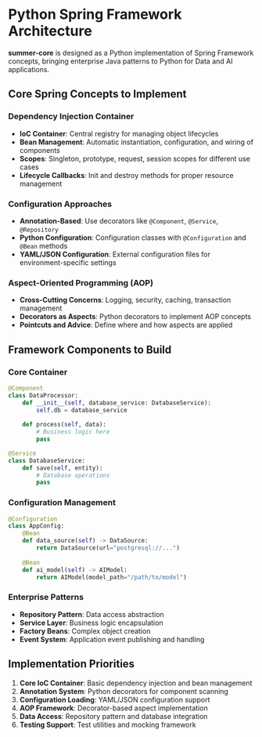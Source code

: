 # Python Spring Framework Architecture

**summer-core** is designed as a Python implementation of Spring Framework concepts, bringing enterprise Java patterns to Python for Data and AI applications.

## Core Spring Concepts to Implement

### Dependency Injection Container
- **IoC Container**: Central registry for managing object lifecycles
- **Bean Management**: Automatic instantiation, configuration, and wiring of components
- **Scopes**: Singleton, prototype, request, session scopes for different use cases
- **Lifecycle Callbacks**: Init and destroy methods for proper resource management

### Configuration Approaches
- **Annotation-Based**: Use decorators like `@Component`, `@Service`, `@Repository`
- **Python Configuration**: Configuration classes with `@Configuration` and `@Bean` methods
- **YAML/JSON Configuration**: External configuration files for environment-specific settings

### Aspect-Oriented Programming (AOP)
- **Cross-Cutting Concerns**: Logging, security, caching, transaction management
- **Decorators as Aspects**: Python decorators to implement AOP concepts
- **Pointcuts and Advice**: Define where and how aspects are applied

## Framework Components to Build

### Core Container
```python
@Component
class DataProcessor:
    def __init__(self, database_service: DatabaseService):
        self.db = database_service
    
    def process(self, data):
        # Business logic here
        pass

@Service  
class DatabaseService:
    def save(self, entity):
        # Database operations
        pass
```

### Configuration Management
```python
@Configuration
class AppConfig:
    @Bean
    def data_source(self) -> DataSource:
        return DataSource(url="postgresql://...")
    
    @Bean  
    def ai_model(self) -> AIModel:
        return AIModel(model_path="/path/to/model")
```

### Enterprise Patterns
- **Repository Pattern**: Data access abstraction
- **Service Layer**: Business logic encapsulation  
- **Factory Beans**: Complex object creation
- **Event System**: Application event publishing and handling

## Implementation Priorities

1. **Core IoC Container**: Basic dependency injection and bean management
2. **Annotation System**: Python decorators for component scanning
3. **Configuration Loading**: YAML/JSON configuration support
4. **AOP Framework**: Decorator-based aspect implementation
5. **Data Access**: Repository pattern and database integration
6. **Testing Support**: Test utilities and mocking framework